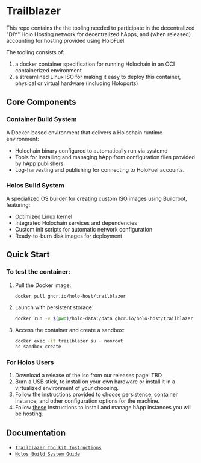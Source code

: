 # Trailblazer

This repo contains the the tooling needed to participate in the decentralized "DIY" Holo Hosting network for decentralized hApps, and (when released) accounting for hosting provided using HoloFuel.

The tooling consists of:

1. a docker container specification for running Holochain in an OCI containerized environment
2. a streamlined Linux ISO for making it easy to deploy this container, physical or virtual hardware (including Holoports)

## Core Components

### Container Build System
A Docker-based environment that delivers a Holochain runtime environment:
- Holochain binary configured to automatically run via systemd
- Tools for installing and managing hApp from configuration files provided by hApp publishers.
- Log-harvesting and publishing for connecting to HoloFuel accounts.

### Holos Build System
A specialized OS builder for creating custom ISO images using Buildroot, featuring:
- Optimized Linux kernel
- Integrated Holochain services and dependencies
- Custom init scripts for automatic network configuration
- Ready-to-burn disk images for deployment

## Quick Start

### To test the container:
1. Pull the Docker image:
   ```sh
   docker pull ghcr.io/holo-host/trailblazer
   ```
2. Launch with persistent storage:
   ```sh
   docker run -v $(pwd)/holo-data:/data ghcr.io/holo-host/trailblazer
   ```
3. Access the container and create a sandbox:
   ```sh
   docker exec -it trailblazer su - nonroot
   hc sandbox create
   ```

### For Holos Users

1. Download a release of the iso from our releases page: TBD
2. Burn a USB stick, to install on your own hardware or install it in a virtualized environment of your choosing.
3. Follow the instructions provided to choose persistence, container instance, and other configuration options for the machine.
4. Follow [these](TBD) instructions to install and manage hApp instances you will be hosting.

## Documentation
- [`Trailblazer Toolkit Instructions`](docker/README.md)
- [`Holos Build System Guide`](holos/README.md)